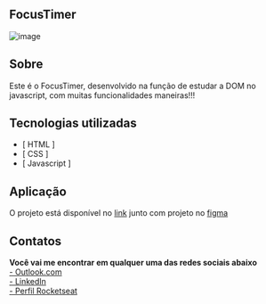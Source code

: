 ## FocusTimer

![image](https://user-images.githubusercontent.com/103855358/175424629-e7c993fb-5b15-413d-9b06-23379d22906f.png)

## Sobre

<p>Este é o FocusTimer, desenvolvido na função de estudar a DOM no javascript, com muitas funcionalidades maneiras!!!</p>

## Tecnologias utilizadas

- [ HTML ]
- [ CSS ]
- [ Javascript ]

## Aplicação

<p>O projeto está disponível no <a href="https://felipepeduardo.github.io/FocusTimer/">link</a> junto com projeto no <a href="https://www.figma.com/file/0wpJcHe7W1IdsGcXwLAvWb/Stage-05---Focus-Timer-2.0-(Copy)?node-id=0%3A1">figma</a></p>

## Contatos

<p>

<strong>Você vai me encontrar em qualquer uma das redes sociais abaixo</strong> </br>
<a href="mailto:felipeeduardol7@outlook.com">- Outlook.com</a> </br>
<a href="https://www.linkedin.com/in/felipe-pereira-eduardo-41ab64217/">- LinkedIn</a> </br>
<a href="https://app.rocketseat.com.br/me/felipe-pereira-eduardo-00732">- Perfil Rocketseat</a>

</p>
